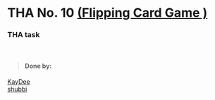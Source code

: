 # THA No. 10 [(Flipping Card Game )](https://www.helpfulgames.com/subjects/brain-training/memory.html)

### THA task

<br>

> #### Done by:
<!-- >  [Name](Repolink)  <br> -->
[KayDee](https://github.com/kaydee0502/devsnest-frontend/tree/master/THA10)<br>
[shubbi](https://github.com/shubbi20/devsnest-project/tree/master/9.devsnest(tha10))<br>
